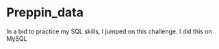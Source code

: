 # Preppin_data
In a bid to practice my SQL skills, I jumped on this challenge. I did this on MySQL 
